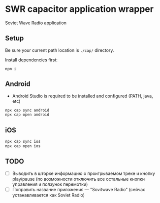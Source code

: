 # SWR capacitor application wrapper

Soviet Wave Radio application

## Setup

Be sure your current path location is `./cap/` directory.

Install dependencies first:

```shell
npm i
```

## Android

- Android Studio is required to be installed and configured (PATH, java, etc)

```bash
npx cap sync android
npx cap open android
```

## iOS

```bash
npx cap sync ios
npx cap open ios
```


## TODO
- [ ] Выводить в шторке информацию о проигрываемом треке и кнопку play/pause (по возможности отключить все остальные кнопки управления и ползунок перемотки)
- [ ] Поправить название приложения — "Sovitwave Radio" (сейчас устанавливается как Soviet Radio)